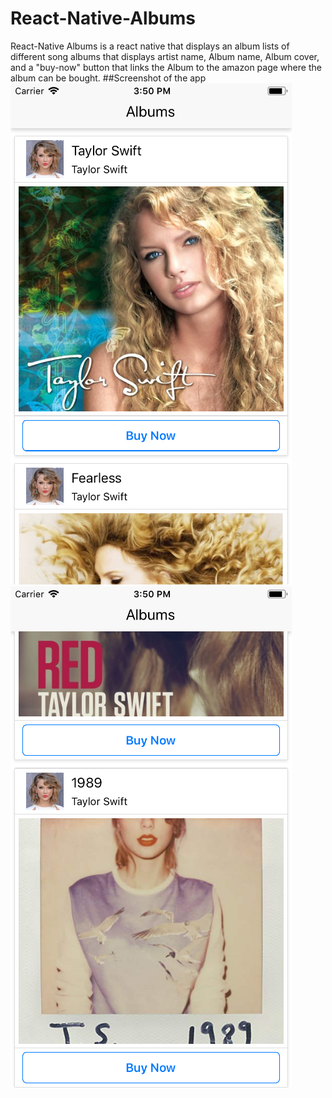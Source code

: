 # React-Native-Albums
React-Native Albums is a react native that displays an album lists of different song albums that displays artist name, Album name, Album cover, and a "buy-now" button that links the Album to the amazon page where the album can be bought.
##Screenshot of the app
![Screenshot](https://github.com/hamk3010/React-Native-Albums/blob/master/Screenshot_1.png)
![Screenshot2](https://github.com/hamk3010/React-Native-Albums/blob/master/Screen_shot2.png)
